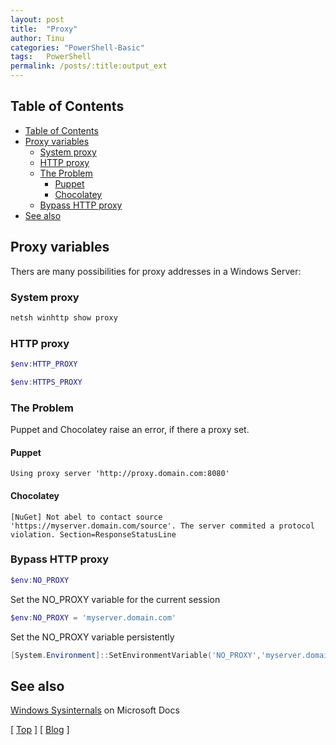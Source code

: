 ```yaml
---
layout: post
title:  "Proxy"
author: Tinu
categories: "PowerShell-Basic"
tags:   PowerShell
permalink: /posts/:title:output_ext
---
```

## Table of Contents

- [Table of Contents](#table-of-contents)
- [Proxy variables](#proxy-variables)
  - [System proxy](#system-proxy)
  - [HTTP proxy](#http-proxy)
  - [The Problem](#the-problem)
    - [Puppet](#puppet)
    - [Chocolatey](#chocolatey)
  - [Bypass HTTP proxy](#bypass-http-proxy)
- [See also](#see-also)

## Proxy variables

Thers are many possibilities for proxy addresses in a Windows Server:

### System proxy

````powershell
netsh winhttp show proxy
````

### HTTP proxy

````powershell
$env:HTTP_PROXY
````

````powershell
$env:HTTPS_PROXY
````

### The Problem

Puppet and Chocolatey raise an error, if there a proxy set.

#### Puppet

````text
Using proxy server 'http://proxy.domain.com:8080'
````

#### Chocolatey

````text
[NuGet] Not abel to contact source 'https://myserver.domain.com/source'. The server commited a protocol violation. Section=ResponseStatusLine
````

### Bypass HTTP proxy

````powershell
$env:NO_PROXY
````

Set the NO_PROXY variable for the current session

````powershell
$env:NO_PROXY = 'myserver.domain.com'
````

Set the NO_PROXY variable persistently

````powershell
[System.Environment]::SetEnvironmentVariable('NO_PROXY','myserver.domain.com',[System.EnvironmentVariableTarget]::Machine)
````

## See also

[Windows Sysinternals](https://docs.microsoft.com/en-us/sysinternals/) on Microsoft Docs

[ [Top](#table-of-contents) ] [ [Blog](../categories.html) ]
